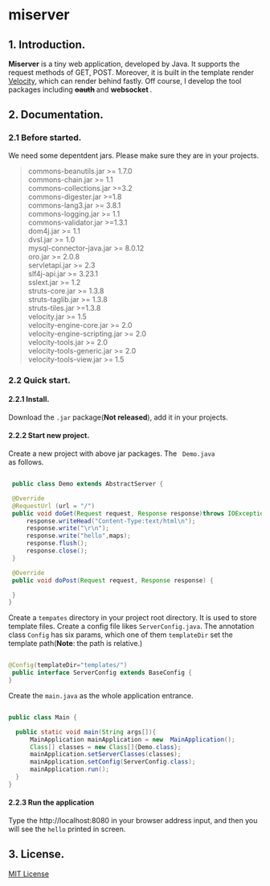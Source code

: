# miserver 

## 1. Introduction.

<strong>Miserver</strong> is a tiny web application, developed by Java. It supports the request methods of GET, POST. Moreover, it is built in the template render [Velocity](http://velocity.apache.org/), which can render behind fastly. Off course, I develop the tool packages including <strong><del>oauth</del> </strong> and <strong> websocket </strong>.

## 2. Documentation.

### 2.1 Before started.

We need some depentdent jars. Please make sure they are in your projects.

> commons-beanutils.jar >= 1.7.0 </br>
  commons-chain.jar >= 1.1 </br>
  commons-collections.jar >=3.2 </br>
  commons-digester.jar >=1.8 </br>
  commons-lang3.jar >= 3.8.1 </br>
  commons-logging.jar >= 1.1 </br>
  commons-validator.jar >=1.3.1 </br>
  dom4j.jar >= 1.1 </br>
  dvsl.jar >= 1.0 </br>
  mysql-connector-java.jar >= 8.0.12 </br>
  oro.jar >= 2.0.8 </br>
  servletapi.jar >= 2.3 </br>
  slf4j-api.jar >= 3.23.1 </br>
  sslext.jar >= 1.2 </br>
  struts-core.jar >= 1.3.8 </br>
  struts-taglib.jar >= 1.3.8 </br>
  struts-tiles.jar >=1.3.8 </br>
  velocity.jar >= 1.5 </br>
  velocity-engine-core.jar >= 2.0 </br>
  velocity-engine-scripting.jar >= 2.0 </br>
  velocity-tools.jar >= 2.0 </br>
  velocity-tools-generic.jar >= 2.0 </br>
  velocity-tools-view.jar >= 1.5 </br>
  
### 2.2 Quick start.

#### 2.2.1 Install.

  Download the <code>.jar</code> package(<strong>Not released</strong>), add it in your projects.

#### 2.2.2 Start new project.

 Create a new project with above jar packages. The <code> Demo.java </code> as follows.
 
 ```java
 
  public class Demo extends AbstractServer {

  @Override
  @RequestUrl (url = "/")
  public void doGet(Request request, Response response)throws IOException {
      response.writeHead("Content-Type:text/html\n");
      response.write("\r\n");
      response.write("hello",maps);
      response.flush();
      response.close();
  }

  @Override
  public void doPost(Request request, Response response) {

  }
}
 
 ```

Create a <code>tempates</code> directory in your project root directory. It is used to store template files.
Create a config file likes <code>ServerConfig.java</code>. The annotation class <code>Config</code> has six params, which one of them <code>templateDir</code> set the template path(<strong>Note</strong>: the path is relative.) 

```java

@Config(templateDir="templates/")
 public interface ServerConfig extends BaseConfig {
}

```

  Create the <code>main.java</code> as the whole application entrance.
  
```java

public class Main {

  public static void main(String args[]){
      MainApplication mainApplication = new  MainApplication();
      Class[] classes = new Class[]{Demo.class};
      mainApplication.setServerClasses(classes);
      mainApplication.setConfig(ServerConfig.class);
      mainApplication.run();
  }
}

```

#### 2.2.3 Run the application

Type the http://localhost:8080 in your browser address input, and then you will see the <code>hello</code> printed in screen.
  
## 3. License.
  [MIT License](LICENSE)
